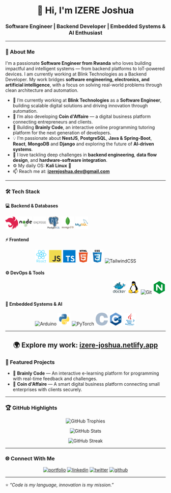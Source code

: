 <h1 align="center">👋 Hi, I'm IZERE Joshua</h1>
<h3 align="center">Software Engineer | Backend Developer | Embedded Systems & AI Enthusiast</h3>

---

### 🧠 About Me
I'm a passionate **Software Engineer from Rwanda** who loves building impactful and intelligent systems — from backend platforms to IoT-powered devices. 
I am currently working at Blink Technologies as a Backend Developer.
My work bridges **software engineering, electronics, and artificial intelligence**, with a focus on solving real-world problems through clean architecture and automation.

- 💼 I’m currently working at **Blink Technologies** as a **Software Engineer**, building scalable digital solutions and driving innovation through automation.  
- 🔭 I’m also developing **Coin d'Affaire** — a digital business platform connecting entrepreneurs and clients.  
- 🌱 Building **Brainly Code**, an interactive online programming tutoring platform for the next generation of developers.  
- 💡 I’m passionate about **NestJS**, **PostgreSQL**, **Java & Spring-Boot**, **React**, **MongoDB** and **Django** and exploring the future of **AI-driven systems**.  
- 🧠 I love tackling deep challenges in **backend engineering**, **data flow design**, and **hardware-software integration**.  
- ⚙️ My daily OS: **Kali Linux** 🐧  
- 📫 Reach me at: **izerejoshua.dev@gmail.com**

---

### 🛠️ Tech Stack

#### 💻 Backend & Databases
<p align="left">
  <img src="https://raw.githubusercontent.com/devicons/devicon/master/icons/nestjs/nestjs-plain.svg" width="40" height="40" alt="NestJS"/>
  <img src="https://raw.githubusercontent.com/devicons/devicon/master/icons/nodejs/nodejs-original-wordmark.svg" width="40" height="40" alt="NodeJS"/>
  <img src="https://raw.githubusercontent.com/devicons/devicon/master/icons/express/express-original-wordmark.svg" width="40" height="40" alt="ExpressJS"/>
  <img src="https://raw.githubusercontent.com/devicons/devicon/master/icons/postgresql/postgresql-original-wordmark.svg" width="40" height="40" alt="PostgreSQL"/>
  <img src="https://raw.githubusercontent.com/devicons/devicon/master/icons/mongodb/mongodb-original-wordmark.svg" width="40" height="40" alt="MongoDB"/>
  <img src="https://raw.githubusercontent.com/devicons/devicon/master/icons/mysql/mysql-original-wordmark.svg" width="40" height="40" alt="MySQL"/>
</p>

#### ⚡ Frontend
<p align="center">
  <img src="https://raw.githubusercontent.com/devicons/devicon/master/icons/react/react-original-wordmark.svg" width="40" height="40" alt="ReactJS"/>
  <img src="https://raw.githubusercontent.com/devicons/devicon/master/icons/javascript/javascript-original.svg" width="40" height="40" alt="JavaScript"/>
  <img src="https://raw.githubusercontent.com/devicons/devicon/master/icons/typescript/typescript-original.svg" width="40" height="40" alt="TypeScript"/>
  <img src="https://raw.githubusercontent.com/devicons/devicon/master/icons/html5/html5-original-wordmark.svg" width="40" height="40" alt="HTML5"/>
  <img src="https://raw.githubusercontent.com/devicons/devicon/master/icons/css3/css3-original-wordmark.svg" width="40" height="40" alt="CSS3"/>
  <img src="https://www.vectorlogo.zone/logos/tailwindcss/tailwindcss-icon.svg" width="40" height="40" alt="TailwindCSS"/>
</p>

#### ⚙️ DevOps & Tools
<p align="right">
  <img src="https://raw.githubusercontent.com/devicons/devicon/master/icons/docker/docker-original-wordmark.svg" width="40" height="40" alt="Docker"/>
  <img src="https://raw.githubusercontent.com/devicons/devicon/master/icons/linux/linux-original.svg" width="40" height="40" alt="Linux"/>
  <img src="https://www.vectorlogo.zone/logos/git-scm/git-scm-icon.svg" width="40" height="40" alt="Git"/>
  <img src="https://raw.githubusercontent.com/devicons/devicon/master/icons/nginx/nginx-original.svg" width="40" height="40" alt="Nginx"/>
</p>

#### 🤖 Embedded Systems & AI
<p align="center">
  <img src="https://cdn.worldvectorlogo.com/logos/arduino-1.svg" width="40" height="40" alt="Arduino"/>
  <img src="https://raw.githubusercontent.com/devicons/devicon/master/icons/python/python-original.svg" width="40" height="40" alt="Python"/>
  <img src="https://www.vectorlogo.zone/logos/pytorch/pytorch-icon.svg" width="40" height="40" alt="PyTorch"/>
  <img src="https://raw.githubusercontent.com/devicons/devicon/master/icons/c/c-original.svg" width="40" height="40" alt="C"/>
  <img src="https://raw.githubusercontent.com/devicons/devicon/master/icons/cplusplus/cplusplus-original.svg" width="40" height="40" alt="C++"/>
  <img src="https://raw.githubusercontent.com/devicons/devicon/master/icons/java/java-original.svg" width="40" height="40" alt="Java"/>
</p>

---

<h2 align="center">🌍 Explore my work: <a href="https://izere-joshua.netlify.app" target="_blank">izere-joshua.netlify.app</a></h2>
  
### 🧩 Featured Projects
- 🧠 **Brainly Code** — An interactive e-learning platform for programming with real-time feedback and challenges.  
- 💼 **Coin d'Affaire** — A smart digital business platform connecting small enterprises with clients securely.  

---

### 🏆 GitHub Highlights
<p align="center">
  <img src="https://github-profile-trophy.vercel.app/?username=i-josh-pro-grammin&theme=radical&no-frame=true&margin-w=10" alt="GitHub Trophies"/>
</p>

<p align="center">
  <img src="https://github-readme-stats.vercel.app/api?username=i-josh-pro-grammin&show_icons=true&theme=radical" alt="GitHub Stats"/>
</p>

<p align="center">
  <img src="https://github-readme-streak-stats.herokuapp.com/?user=i-josh-pro-grammin&theme=radical" alt="GitHub Streak"/>
</p>

---

### 🌐 Connect With Me
<p align="center">
<a href="https://izere-joshua.netlify.app" target="_blank"><img src="https://cdn-icons-png.flaticon.com/512/841/841364.png" alt="portfolio" height="40" width="40" /></a>
<a href="https://linkedin.com/in/izere-joshua" target="_blank"><img src="https://cdn.jsdelivr.net/gh/devicons/devicon/icons/linkedin/linkedin-original.svg" alt="linkedin" height="40" width="40" /></a>
<a href="https://twitter.com/i_josh_dev" target="_blank"><img src="https://cdn.jsdelivr.net/gh/devicons/devicon/icons/twitter/twitter-original.svg" alt="twitter" height="40" width="40" /></a>
<a href="https://github.com/i-josh-pro-grammin" target="_blank"><img src="https://cdn.jsdelivr.net/gh/devicons/devicon/icons/github/github-original.svg" alt="github" height="40" width="40" /></a>
</p>

---

⭐ <em>“Code is my language, innovation is my mission.”</em>
